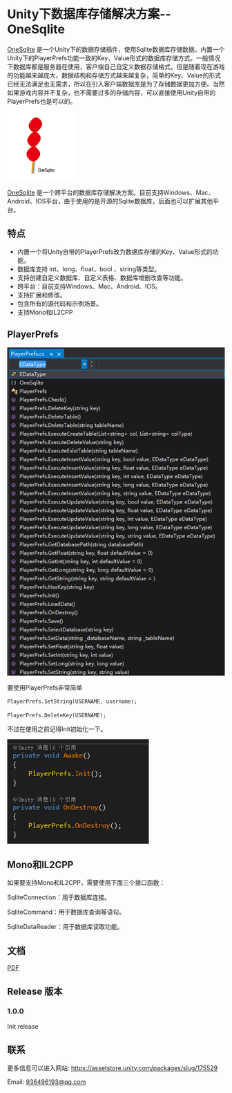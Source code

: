 # Unity下数据库存储解决方案--OneSqlite

[OneSqlite]( https://assetstore.unity.com/packages/slug/175529 
) 是一个Unity下的数据存储插件，使用Sqlite数据库存储数据。内置一个Unity下的PlayerPrefs功能一致的Key、Value形式的数据库存储方式。一般情况下数据库都是服务器在使用，客户端自己自定义数据存储格式。但是随着现在游戏的功能越来越庞大，数据结构和存储方式越来越复杂，简单的Key、Value的形式已经无法满足也无需求，所以在引入客户端数据库是为了存储数据更加方便。当然如果游戏内容并不复杂，也不需要过多的存储内容，可以直接使用Unity自带的PlayerPrefs也是可以的。

![160x160](./Doc/160x160.png)

[OneSqlite]( https://assetstore.unity.com/packages/slug/175529 
)  是一个跨平台的数据库存储解决方案。目前支持Windows、Mac、Android、IOS平台，由于使用的是开源的Sqlite数据库，后面也可以扩展其他平台。

## 特点

- 内置一个将Unity自带的PlayerPrefs改为数据库存储的Key、Value形式的功能。 
- 数据库支持 int、long、float、bool 、string等类型。
- 支持创建自定义数据库、自定义表格、数据库增删改查等功能。 
- 跨平台：目前支持Windows、Mac、Android、IOS。
- 支持扩展和修改。
- 包含所有的源代码和示例场景。
- 支持Mono和IL2CPP

## PlayerPrefs

![1606659987709](./Doc/Code_PlayerPrefs.png)

要使用PlayerPrefs非常简单

```
PlayerPrefs.SetString(USERNAME, username);

PlayerPrefs.DeleteKey(USERNAME);
```

不过在使用之前记得Init初始化一下。

![Code_PlayerPrefs_2](./Doc/Code_PlayerPrefs_2.png)



## Mono和IL2CPP

如果要支持Mono和IL2CPP，需要使用下面三个接口函数：

SqliteConnection：用于数据库连接。

SqliteCommand：用于数据库查询等语句。

SqliteDataReader：用于数据库读取功能。

## 文档

[PDF](./Doc/README.pdf)

## Release 版本

### 1.0.0

Init release 

## 联系

更多信息可以进入网站:   https://assetstore.unity.com/packages/slug/175529 

Email: 936496193@qq.com